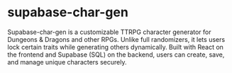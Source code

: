 # supabase-char-gen
Supabase-char-gen is a customizable TTRPG character generator for Dungeons &amp; Dragons and other RPGs. Unlike full randomizers, it lets users lock certain traits while generating others dynamically. Built with React on the frontend and Supabase (SQL) on the backend, users can create, save, and manage unique characters securely.
